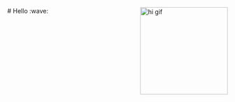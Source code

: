 <img src="https://user-images.githubusercontent.com/21247694/155655719-309d36d6-a969-4332-8305-22d7ebafbbe0.gif" alt="hi gif"  align="right" width="200"/>
# Hello :wave:
